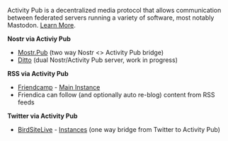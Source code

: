 Activity Pub is a decentralized media protocol that allows communication between federated servers running a variety of software, most notably Mastodon. [Learn More](https://en.wikipedia.org/wiki/ActivityPub).

**Nostr via Activiy Pub**
* [Mostr.Pub](https://mostr.pub) (two way Nostr <> Activity Pub bridge)
* [Ditto](https://gitlab.com/soapbox-pub/ditto) (dual Nostr/Activity Pub server, work in progress)

**RSS via Activity Pub**
* [Friendcamp](https://github.com/dariusk/rss-to-activitypub) - [Main Instance](https://rss.friend.camp/)
* Friendica can follow (and optionally auto re-blog) content from RSS feeds

**Twitter via Activity Pub**
* [BirdSiteLive](https://github.com/NicolasConstant/BirdsiteLive) - [Instances](https://birdsites.wilde.cloud/)  (one way bridge from Twitter to Activity Pub)
